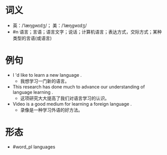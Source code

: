 # 词义
- 英：/ˈlæŋɡwɪdʒ/； 美：/ˈlæŋɡwɪdʒ/
- #n 语言；言语；语言文字；说话；计算机语言；表达方式，交际方式；某种类型的言语(或语言)
# 例句
- I 'd like to learn a new language .
	- 我想学习一门新的语言。
- This research has done much to advance our understanding of language learning .
	- 这项研究大大提高了我们对语言学习的认识。
- Video is a good medium for learning a foreign language .
	- 录像是一种学习外语的好方法。
# 形态
- #word_pl languages
